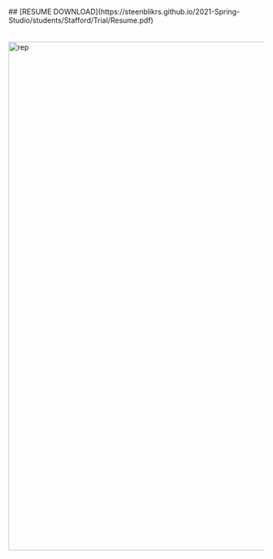 
<br>
## [RESUME DOWNLOAD](https://steenblikrs.github.io/2021-Spring-Studio/students/Stafford/Trial/Resume.pdf) 
<br>
<br>
<br>
<img alt="rep" src="https://github.com/steenblikrs/2021-Spring-Studio/blob/gh-pages/students/Stafford/Trial/Resume_01.png?raw=true" width="1000">

